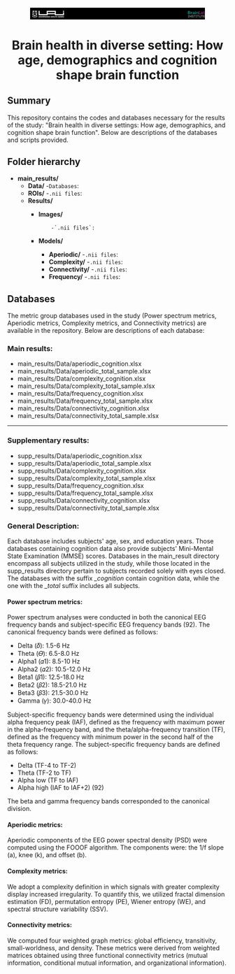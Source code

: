 <p align="center">
  <img src="images/header.png" width="400" alt="Cabecera">
</p>


# <p align="center">Brain health in diverse setting: How age, demographics and cognition shape brain function</p>


## Summary

This repository contains the codes and databases necessary for the results of the study: "Brain health in diverse settings: How age, demographics, and cognition shape brain function". Below are descriptions of the databases and scripts provided.

## Folder hierarchy
- **main_results/**
  - **Data/**
      -`Databases`: 
  - **ROIs/**
      -`.nii files`:  
  - **Results/**
       - **Images/**
         
                 -`.nii files`: 
       - **Models/**
         - **Aperiodic/**
                -`.nii files`: 
         - **Complexity/**
                -`.nii files`: 
         - **Connectivity/**
                -`.nii files`: 
         - **Frequency/**
                -`.nii files`: 


## Databases
The metric group databases used in the study (Power spectrum metrics, Aperiodic metrics, Complexity metrics, and Connectivity metrics) are available in the repository. Below are descriptions of each database:

### Main results:
- main_results/Data/aperiodic_cognition.xlsx
- main_results/Data/aperiodic_total_sample.xlsx
- main_results/Data/complexity_cognition.xlsx
- main_results/Data/complexity_total_sample.xlsx
- main_results/Data/frequency_cognition.xlsx
- main_results/Data/frequency_total_sample.xlsx
- main_results/Data/connectivity_cognition.xlsx
- main_results/Data/connectivity_total_sample.xlsx
---
### Supplementary results:
- supp_results/Data/aperiodic_cognition.xlsx
- supp_results/Data/aperiodic_total_sample.xlsx
- supp_results/Data/complexity_cognition.xlsx
- supp_results/Data/complexity_total_sample.xlsx
- supp_results/Data/frequency_cognition.xlsx
- supp_results/Data/frequency_total_sample.xlsx
- supp_results/Data/connectivity_cognition.xlsx
- supp_results/Data/connectivity_total_sample.xlsx

### General Description:
Each database includes subjects' age, sex, and education years. Those databases containing cognition data also provide subjects' Mini-Mental State Examination (MMSE) scores. Databases in the main_result directory encompass all subjects utilized in the study, while those located in the supp_results directory pertain to subjects recorded solely with eyes closed. The databases with the suffix *_cognition* contain cognition data, while the one with the *_total* suffix includes all subjects.

#### Power spectrum metrics:

Power spectrum analyses were conducted in both the canonical EEG frequency bands and subject-specific EEG frequency bands (92). The canonical frequency bands were defined as follows: 

- Delta (𝛿): 1.5-6 Hz
- Theta (𝛳): 6.5-8.0 Hz
- Alpha1 (𝛼1): 8.5-10 Hz
- Alpha2 (𝛼2): 10.5-12.0 Hz
- Beta1 (𝛽1): 12.5-18.0 Hz
- Beta2 (𝛽2): 18.5-21.0 Hz
- Beta3 (𝛽3): 21.5-30.0 Hz
- Gamma (𝛾): 30.0-40.0 Hz

Subject-specific frequency bands were determined using the individual alpha frequency peak (IAF), defined as the frequency with maximum power in the alpha-frequency band, and the theta/alpha-frequency transition (TF), defined as the frequency with minimum power in the second half of the theta frequency range. The subject-specific frequency bands are defined as follows: 

- Delta (TF-4 to TF-2)
- Theta (TF-2 to TF)
- Alpha low (TF to IAF)
- Alpha high (IAF to IAF+2) (92)

The beta and gamma frequency bands corresponded to the canonical division.

#### Aperiodic metrics:

Aperiodic components of the EEG power spectral density (PSD) were computed using the FOOOF algorithm. The components were: the 1/f slope (a), knee (k), and offset (b).

#### Complexity metrics:

We adopt a complexity definition in which signals with greater complexity display increased irregularity. To quantify this, we utilized fractal dimension estimation (FD), permutation entropy (PE), Wiener entropy (WE), and spectral structure variability (SSV).

#### Connectivity metrics:

We computed four weighted graph metrics: global efficiency, transitivity, small-worldness, and density. These metrics were derived from weighted matrices obtained using three functional connectivity metrics (mutual information, conditional mutual information, and organizational information).

